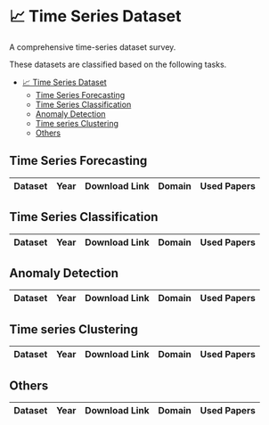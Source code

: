# 📈 Time Series Dataset
A comprehensive time-series dataset survey.

These datasets are classified based on the following tasks.
- [📈 Time Series Dataset](#time-series-dataset)
  - [Time Series Forecasting](#time-series-forecasting)
  - [Time Series Classification ](#time-series-classification)
  - [Anomaly Detection ](#anomaly-detection)
  - [Time series Clustering ](#time-series-clustering)
  - [Others ](#others)


## Time Series Forecasting 
|             Dataset             | Year | Download Link | Domain | Used Papers |
| :-------------------: | :----------: | :------------------------: | ----------------------- | ------------------------- |




## Time Series Classification 
|             Dataset             | Year | Download Link | Domain | Used Papers |
| :-------------------: | :----------: | :------------------------: | ----------------------- | ------------------------- |



## Anomaly Detection

|             Dataset             | Year | Download Link | Domain | Used Papers |
| :-------------------: | :----------: | :------------------------: | ----------------------- | ------------------------- |



## Time series Clustering 

|             Dataset             | Year | Download Link | Domain | Used Papers |
| :-------------------: | :----------: | :------------------------: | ----------------------- | ------------------------- |



## Others

|             Dataset             | Year | Download Link | Domain | Used Papers |
| :-------------------: | :----------: | :------------------------: | ----------------------- | ------------------------- |



